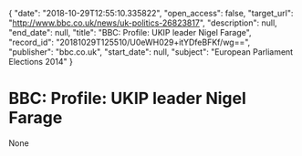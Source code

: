 {
  "date": "2018-10-29T12:55:10.335822", 
  "open_access": false, 
  "target_url": "http://www.bbc.co.uk/news/uk-politics-26823817", 
  "description": null, 
  "end_date": null, 
  "title": "BBC:  Profile: UKIP leader Nigel Farage", 
  "record_id": "20181029T125510/U0eWH029+itYDfeBFKf/wg==", 
  "publisher": "bbc.co.uk", 
  "start_date": null, 
  "subject": "European Parliament Elections 2014"
}

# BBC:  Profile: UKIP leader Nigel Farage

None